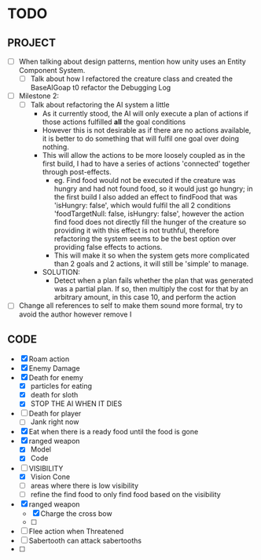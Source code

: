 # TODO

## PROJECT
- [ ] When talking about design patterns, mention how unity uses an Entity Component System.
  - [ ] Talk about how I refactored the creature class and created the BaseAIGoap t0 refactor the Debugging Log
- [ ] Milestone 2:
  - [ ] Talk about refactoring the AI system a little
    - As it currently stood, the AI will only execute a plan of actions if those actions fulfilled **all** the goal conditions
    - However this is not desirable as if there are no actions available, it is better to do something that will fulfil one goal over doing nothing. 
    - This will allow the actions to be more loosely coupled as in the first build, I had to have a series of actions 'connected' together through post-effects.
      - eg. Find food would not be executed if the creature was hungry and had not found food, so it would just go hungry; in the first build I also added an effect to findFood that was 'isHungry: false', which would fulfil the all 2 conditions 'foodTargetNull: false, isHungry: false', however the action find food does not directly fill the hunger of the creature so providing it with this effect is not truthful, therefore refactoring the system seems to be the best option over providing false effects to actions. 
      - This will make it so when the system gets more complicated than 2 goals and 2 actions, it will still be 'simple' to manage.
    - SOLUTION:
      - Detect when a plan fails whether the plan that was generated was a partial plan. If so, then multiply the cost for that by an arbitrary amount, in this case 10, and perform the action
- [ ] Change all references to self to make them sound more formal, try to avoid the author however remove I

## CODE
- [x] Roam action
- [x] Enemy Damage
- [x] Death for enemy
  - [x] particles for eating
  - [x] death for sloth
  - [x] STOP THE AI WHEN IT DIES
- [ ] Death for player
  - [ ] Jank right now
- [x] Eat when there is a ready food until the food is gone
- [x] ranged weapon
  - [x] Model
  - [x] Code
- [ ] VISIBILITY
  - [x] Vision Cone
  - [ ] areas where there is low visibility
  - [ ] refine the find food to only find food based on the visibility
- [x] ranged weapon
  - [x] Charge the cross bow
  - [ ] 
- [ ] Flee action when Threatened 
- [ ] Sabertooth can attack sabertooths
- [ ] 